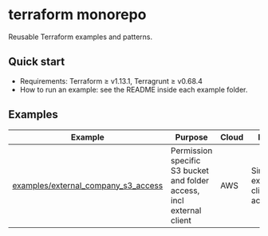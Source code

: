 # terraform monorepo

Reusable Terraform examples and patterns.

## Quick start
- Requirements: Terraform ≥ v1.13.1, Terragrunt ≥ v0.68.4
- How to run an example: see the README inside each example folder.

## Examples

| Example | Purpose | Cloud | Notes |
| --- | --- | --- | --- |
| [examples/external_company_s3_access](examples/external_company_s3_access/) | Permission specific S3 bucket and folder access, incl external client | AWS | Simulates external client access |
